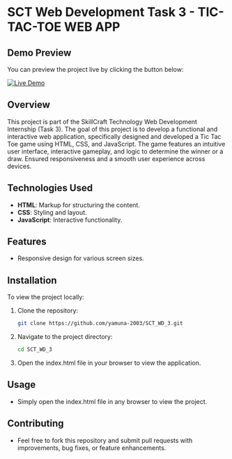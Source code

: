 # SCT Web Development Task 3 - TIC-TAC-TOE WEB APP

## Demo Preview
You can preview the project live by clicking the button below:

<a href="http://localhost:8000/Home.html" target="_blank">
  <img src="https://img.shields.io/badge/Live%20Demo-Click%20Here-blue?style=for-the-badge" alt="Live Demo"/>
</a>


## Overview
This project is part of the SkillCraft Technology Web Development Internship (Task 3). The goal of this project is to develop a functional and interactive web application, specifically designed and developed a Tic Tac Toe game using HTML, CSS, and JavaScript. The game features an intuitive user interface, interactive gameplay, and logic to determine the winner or a draw. Ensured responsiveness and a smooth user experience across devices.
## Technologies Used
- **HTML**: Markup for structuring the content.
- **CSS**: Styling and layout.
- **JavaScript**: Interactive functionality.

## Features
- Responsive design for various screen sizes.

## Installation

To view the project locally:

1. Clone the repository:
   ```bash
   git clone https://github.com/yamuna-2003/SCT_WD_3.git
2. Navigate to the project directory:
   ```bash
   cd SCT_WD_3
3. Open the index.html file in your browser to view the application.

## Usage
- Simply open the index.html file in any browser to view the project.

## Contributing
- Feel free to fork this repository and submit pull requests with improvements, bug fixes, or feature enhancements.
